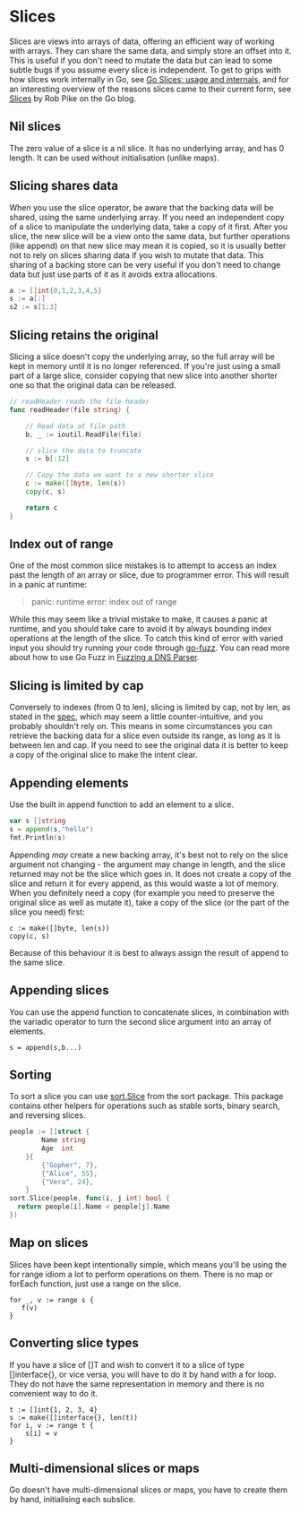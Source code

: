 # Slices

Slices are views into arrays of data, offering an efficient way of working with arrays. They can share the same data, and simply store an offset into it. This is useful if you don't need to mutate the data but can lead to some subtle bugs if you assume every slice is independent. To get to grips with how slices work internally in Go, see [Go Slices: usage and internals](https://blog.golang.org/go-slices-usage-and-internals), and for an interesting overview of the reasons slices came to their current form, see [Slices](https://blog.golang.org/slices) by Rob Pike on the Go blog.

## Nil slices

The zero value of a slice is a nil slice. It has no underlying array, and has 0 length. It can be used without initialisation \(unlike maps\).

## Slicing shares data

When you use the slice operator, be aware that the backing data will be shared, using the same underlying array. If you need an independent copy of a slice to manipulate the underlying data, take a copy of it first. After you slice, the new slice will be a view onto the same data, but further operations \(like append\) on that new slice may mean it is copied, so it is usually better not to rely on slices sharing data if you wish to mutate that data. This sharing of a backing store can be very useful if you don't need to change data but just use parts of it as it avoids extra allocations.  

```go
a := []int{0,1,2,3,4,5}
s := a[:]
s2 := s[1:3]
```

## Slicing retains the original

Slicing a slice doesn't copy the underlying array, so the full array will be kept in memory until it is no longer referenced. If you're just using a small part of a large slice, consider copying that new slice into another shorter one so that the original data can be released.

```go
// readHeader reads the file header
func readHeader(file string) {

    // Read data at file path
    b, _ := ioutil.ReadFile(file)

    // slice the data to truncate
    s := b[:12]

    // Copy the data we want to a new shorter slice
    c := make([]byte, len(s))
    copy(c, s)

    return c   
}
```

## Index out of range

One of the most common slice mistakes is to attempt to access an index past the length of an array or slice, due to programmer error. This will result in a panic at runtime:

> panic: runtime error: index out of range

While this may seem like a trivial mistake to make, it causes a panic at runtime, and you should take care to avoid it by always bounding index operations at the length of the slice. To catch this kind of error with varied input you should try running your code through [go-fuzz](https://github.com/dvyukov/go-fuzz#trophies). You can read more about how to use Go Fuzz in [Fuzzing a DNS Parser](https://blog.cloudflare.com/dns-parser-meet-go-fuzzer/).

## Slicing is limited by cap

Conversely to indexes \(from 0 to len\), slicing is limited by cap, not by len, as stated in the [spec](https://golang.org/ref/spec#Slice_expressions), which may seem a little counter-intuitive, and you probably shouldn't rely on. This means in some circumstances you can retrieve the backing data for a slice even outside its range, as long as it is between len and cap. If you need to see the original data it is better to keep a copy of the original slice to make the intent clear. 

## Appending elements

Use the built in append function to add an element to a slice.

```go
var s []string
s = append(s,"hello")
fmt.Println(s)
```

Appending _may_ create a new backing array, it's best not to rely on the slice argument not changing - the argument may change in length, and the slice returned may not be the slice which goes in. It does not create a copy of the slice and return it for every append, as this would waste a lot of memory. When you definitely need a copy \(for example you need to preserve the original slice as well as mutate it\), take a copy of the slice \(or the part of the slice you need\) first:

```
c := make([]byte, len(s))
copy(c, s)
```

Because of this behaviour it is best to always assign the result of append to the same slice.

## Appending slices

You can use the append function to concatenate slices, in combination with the variadic operator to turn the second slice argument into an array of elements.

```
s = append(s,b...)
```

## Sorting

To sort a slice you can use [sort.Slice](https://golang.org/pkg/sort/#Slice) from the sort package. This package contains other helpers for operations such as stable sorts, binary search, and reversing slices.

```go
people := []struct {
        Name string
        Age  int
    }{
        {"Gopher", 7},
        {"Alice", 55},
        {"Vera", 24},
    }
sort.Slice(people, func(i, j int) bool { 
  return people[i].Name < people[j].Name 
})
```

## Map on slices

Slices have been kept intentionally simple, which means you'll be using the for range idiom a lot to perform operations on them. There is no map or forEach function, just use a range on the slice.

```
for _, v := range s {
   f(v)
}
```

## Converting slice types

If you have a slice of \[\]T and wish to convert it to a slice of type \[\]interface{}, or vice versa, you will have to do it by hand with a for loop. They do not have the same representation in memory and there is no convenient way to do it.

```
t := []int{1, 2, 3, 4}
s := make([]interface{}, len(t))
for i, v := range t {
    s[i] = v
}
```

## Multi-dimensional slices or maps

Go doesn't have multi-dimensional  slices or maps, you have to create them by hand, initialising each subslice.

